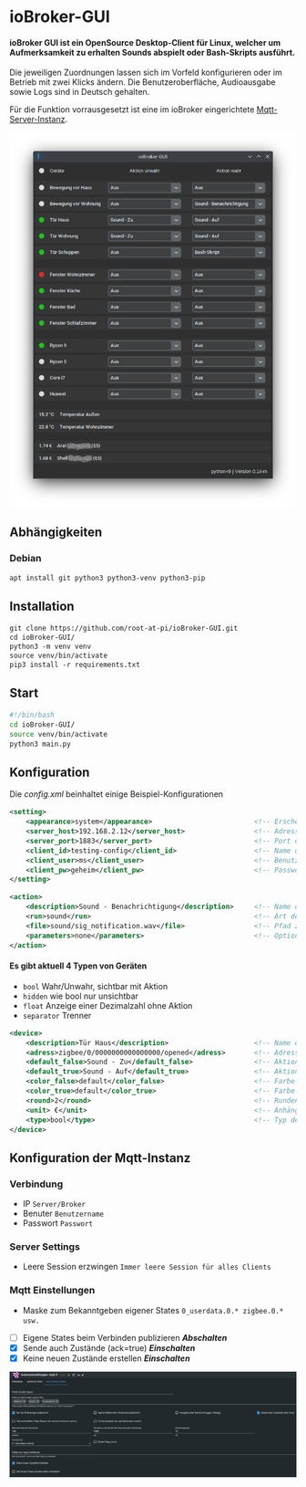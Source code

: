 # ioBroker-GUI
#### ioBroker GUI ist ein OpenSource Desktop-Client für Linux, welcher um Aufmerksamkeit zu erhalten Sounds abspielt oder Bash-Skripts ausführt.
Die jeweiligen Zuordnungen lassen sich im Vorfeld konfigurieren oder im Betrieb mit zwei Klicks ändern.
Die Benutzeroberfläche, Audioausgabe sowie Logs sind in Deutsch gehalten.

Für die Funktion vorrausgesetzt ist eine im ioBroker eingerichtete [Mqtt-Server-Instanz](#Konfiguration-der-Mqtt-Instanz).

![ioBroker GUI 0.14-m](img/iobroker-gui_0.14-m.png)

## Abhängigkeiten
### Debian
```
apt install git python3 python3-venv python3-pip
```

## Installation
```
git clone https://github.com/root-at-pi/ioBroker-GUI.git
cd ioBroker-GUI/
python3 -m venv venv
source venv/bin/activate
pip3 install -r requirements.txt
```

## Start
```bash
#!/bin/bash
cd ioBroker-GUI/
source venv/bin/activate
python3 main.py
```

## Konfiguration
Die *config.xml* beinhaltet einige Beispiel-Konfigurationen
```xml
<setting>
    <appearance>system</appearance>                         <!-- Erscheinungsbild: system, dark, light -->
    <server_host>192.168.2.12</server_host>                 <!-- Adresse des ioBroker-Server -->
    <server_port>1883</server_port>                         <!-- Port der Mqtt-Instanz -->
    <client_id>testing-config</client_id>                   <!-- Name des Clients -->
    <client_user>ms</client_user>                           <!-- Benutzername der Mqtt-Instanz -->
    <client_pw>geheim</client_pw>                           <!-- Passwort der Mqtt-Instanz -->
</setting>
```
```xml
<action>
    <description>Sound - Benachrichtigung</description>     <!-- Name der Aktion -->
    <run>sound</run>                                        <!-- Art der Aktion: sound, bash -->
    <file>sound/sig_notification.wav</file>                 <!-- Pfad zur Sound- oder Bash Datei -->
    <parameters>none</parameters>                           <!-- Optionale Parameter für die Bash -->
</action>
```
#### Es gibt aktuell 4 Typen von Geräten
- `bool` Wahr/Unwahr, sichtbar mit Aktion
- `hidden` wie bool nur unsichtbar
- `float` Anzeige einer Dezimalzahl ohne Aktion
- `separator` Trenner
```xml
<device>
    <description>Tür Haus</description>                     <!-- Name des Geräts -->
    <adress>zigbee/0/0000000000000000/opened</adress>       <!-- Adresse des Geräts -->
    <default_false>Sound - Zu</default_false>               <!-- Aktionszuweisung für unwahr beim Programmstart -->
    <default_true>Sound - Auf</default_true>                <!-- Aktionszuweisung für wahr beim Programmstart -->
    <color_false>default</color_false>                      <!-- Farbe für unwahr: default, white, orange, green, red -->
    <color_true>default</color_true>                        <!-- Farbe für wahr: default, white, orange, green, red -->
    <round>2</round>                                        <!-- Runden des Anzeigewertes bei Typ float -->
    <unit> €</unit>                                         <!-- Anhängen einer Einheit bei Typ float -->
    <type>bool</type>                                       <!-- Typ des Geräts -->
</device>
```

## Konfiguration der Mqtt-Instanz
### Verbindung
- IP `Server/Broker`
- Benuter `Benutzername`
- Passwort `Passwort`

### Server Settings
- Leere Session erzwingen `Immer leere Session für alles Clients`

### Mqtt Einstellungen
- Maske zum Bekanntgeben eigener States `0_userdata.0.* zigbee.0.* usw.`
- [ ] Eigene States beim Verbinden publizieren ***Abschalten***
- [x] Sende auch Zustände (ack=true) ***Einschalten***
- [x] Keine neuen Zustände erstellen ***Einschalten***

![Mqtt Einstellungen](img/mqtt_einstallungen.png)
